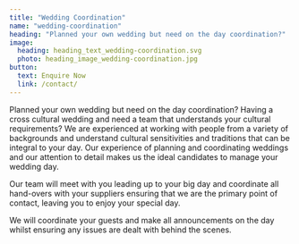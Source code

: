 ```yaml
---
title: "Wedding Coordination"
name: "wedding-coordination"
heading: "Planned your own wedding but need on the day coordination?"
image:
  heading: heading_text_wedding-coordination.svg
  photo: heading_image_wedding-coordination.jpg
button:
  text: Enquire Now
  link: /contact/
---
```


Planned your own wedding but need on the day coordination? Having a cross cultural wedding and need a team that understands your cultural requirements? We are experienced at working with people from a variety of backgrounds and understand cultural sensitivities and traditions that can be integral to your day. Our experience of planning and coordinating weddings and our attention to detail makes us the ideal candidates to manage your wedding day.

Our team will meet with you leading up to your big day and coordinate all hand-overs with your suppliers ensuring that we are the primary point of contact, leaving you to enjoy your special day.

We will coordinate your guests and make all announcements on the day whilst ensuring any issues are dealt with behind the scenes.
